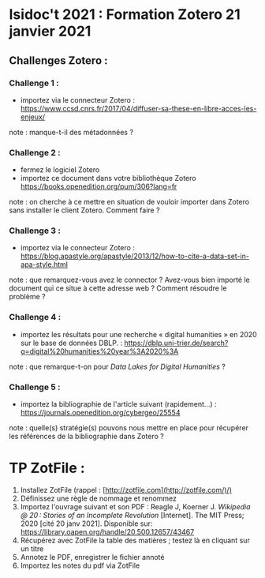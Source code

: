 # Isidoc't 2021 : Formation Zotero 21 janvier 2021

## Challenges Zotero :

### Challenge 1 : 

-   importez via le connecteur Zotero : <https://www.ccsd.cnrs.fr/2017/04/diffuser-sa-these-en-libre-acces-les-enjeux/>

note : manque-t-il des métadonnées ?

### Challenge 2 :

-   fermez le logiciel Zotero
-   importez ce document dans votre bibliothèque Zotero <https://books.openedition.org/pum/306?lang=fr>

note : on cherche à ce mettre en situation de vouloir importer dans Zotero sans installer le client Zotero. Comment faire ?

### Challenge 3 :

-   importez via le connecteur Zotero : <https://blog.apastyle.org/apastyle/2013/12/how-to-cite-a-data-set-in-apa-style.html>

note : que remarquez-vous avez le connector ? Avez-vous bien importé le document qui ce situe à cette adresse web ? Comment résoudre le problème ?

### Challenge 4 :

-   importez les résultats pour une recherche « digital humanities » en 2020 sur le base de données DBLP. : <https://dblp.uni-trier.de/search?q=digital%20humanities%20year%3A2020%3A>

note : que remarque-t-on pour *Data Lakes for Digital Humanities* ?

### Challenge 5 :

-   importez la bibliographie de l'article suivant (rapidement\...) : <https://journals.openedition.org/cybergeo/25554>

note : quelle(s) stratégie(s) pouvons nous mettre en place pour récupérer les références de la bibliographie dans Zotero ?

# TP ZotFile : 

1.  Installez ZotFile (rappel : [http://zotfile.com](http://zotfile.com/)/)
2.  Définissez une règle de nommage et renommez
3.  Importez l'ouvrage suivant et son PDF : Reagle J, Koerner J. *Wikipedia @ 20 : Stories of an Incomplete Revolution* \[Internet\]. The MIT Press; 2020 \[cité 20 janv 2021\]. Disponible sur: <https://library.oapen.org/handle/20.500.12657/43467>
4.  Récupérez avec ZotFile la table des matières ; testez là en cliquant sur un titre
5.  Annotez le PDF, enregistrer le fichier annoté
6.  Importez les notes du pdf via ZotFile
